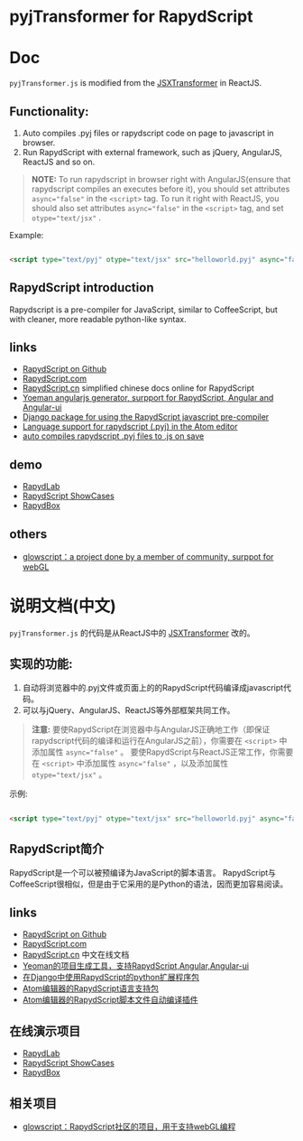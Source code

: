 pyjTransformer for RapydScript
==============================================

# Doc

``pyjTransformer.js`` is modified from the [JSXTransformer](http://facebook.github.io/react/downloads.html) in ReactJS.

## Functionality:

1. Auto compiles .pyj files or rapydscript code on page to javascript in browser.
2. Run RapydScript with external framework, such as jQuery, AngularJS, ReactJS and so on.

> **NOTE:** To run rapydscript in browser right with AngularJS(ensure that rapydscript compiles an executes before it), you should set attributes ``async="false"`` in the ``<script>`` tag. 
> To run it right with ReactJS, you should also set attributes ``async="false"`` in the ``<script>`` tag, and set ``otype="text/jsx"`` . 

Example:

```html

<script type="text/pyj" otype="text/jsx" src="helloworld.pyj" async="false"></script>

```

## RapydScript introduction

Rapydscript is a pre-compiler for JavaScript, similar to CoffeeScript, but with cleaner, more readable python-like syntax.


## links

* [RapydScript on Github](https://github.com/atsepkov/RapydScript)
* [RapydScript.com](http://RapydScript.com)
* [RapydScript.cn](http://RapydScript.cn/docs) simplified chinese docs online for RapydScript
* [Yoeman angularjs generator, surpport for RapydScript, Angular and Angular-ui](https://github.com/loolmeh/generator-rui-angular)
* [Django package for using the RapydScript javascript pre-compiler](https://github.com/pztrick/DjScript)
* [Language support for rapydscript (.pyj) in the Atom editor](https://github.com/tgienger/language-rapydscript)
* [auto compiles rapydscript .pyj files to .js on save](https://github.com/tgienger/Atom-rapydscript-auto-compile)


## demo

* [RapydLab](http://rapydscript.cn/rapydlab)
* [RapydScript ShowCases](http://salvatore.pythonanywhere.com/RapydScript)
* [RapydBox](http://salvatore.pythonanywhere.com/RapydBox/default/editor)

## others

* [glowscript：a project done by a member of community, surppot for webGL](http://www.glowscript.org/)


# 说明文档(中文)

``pyjTransformer.js`` 的代码是从ReactJS中的 [JSXTransformer](http://facebook.github.io/react/downloads.html) 改的。

## 实现的功能:

1. 自动将浏览器中的.pyj文件或页面上的的RapydScript代码编译成javascript代码。
2. 可以与jQuery、AngularJS、ReactJS等外部框架共同工作。

> **注意:** 要使RapydScript在浏览器中与AngularJS正确地工作（即保证rapydscript代码的编译和运行在AngularJS之前），你需要在 ``<script>`` 中添加属性 ``async="false"`` 。
> 要使RapydScript与ReactJS正常工作，你需要在 ``<script>`` 中添加属性 ``async="false"`` ，以及添加属性 ``otype="text/jsx"`` 。

示例:

```html

<script type="text/pyj" otype="text/jsx" src="helloworld.pyj" async="false"></script>

```

## RapydScript简介

RapydScript是一个可以被预编译为JavaScript的脚本语言。
RapydScript与CoffeeScript很相似，但是由于它采用的是Python的语法，因而更加容易阅读。

## links

* [RapydScript on Github](https://github.com/atsepkov/RapydScript)
* [RapydScript.com](http://RapydScript.com)
* [RapydScript.cn](http://RapydScript.cn/docs) 中文在线文档
* [Yeoman的项目生成工具，支持RapydScript,Angular,Angular-ui](https://github.com/loolmeh/generator-rui-angular)
* [在Django中使用RapydScript的python扩展程序包](https://github.com/pztrick/DjScript)
* [Atom编辑器的RapydScript语言支持包](https://github.com/tgienger/language-rapydscript)
* [Atom编辑器的RapydScript脚本文件自动编译插件](https://github.com/tgienger/Atom-rapydscript-auto-compile)


## 在线演示项目

* [RapydLab](http://rapydscript.cn/rapydlab)
* [RapydScript ShowCases](http://salvatore.pythonanywhere.com/RapydScript)
* [RapydBox](http://salvatore.pythonanywhere.com/RapydBox/default/editor)

## 相关项目

* [glowscript：RapydScript社区的项目，用于支持webGL编程](http://www.glowscript.org/)
